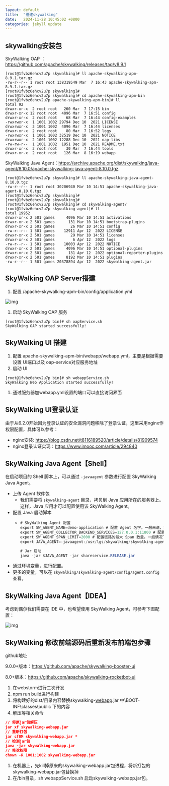 ```yaml
---
layout: default
title:  "搭建skywalking"
date:   2024-11-28 10:45:02 +0800
categories: jekyll update
---
```


## skywalking安装包

SkyWalking OAP ：https://github.com/apache/skywalking/releases/tag/v8.9.1

```Shell
[root@1fvbz6ehcv2u7p skywalking]# ll apache-skywalking-apm-8.9.1.tar.gz
-rw-r--r-- 1 root root 138319549 Mar  7 16:43 apache-skywalking-apm-8.9.1.tar.gz
[root@1fvbz6ehcv2u7p skywalking]#
[root@1fvbz6ehcv2u7p skywalking]# cd apache-skywalking-apm-bin
[root@1fvbz6ehcv2u7p apache-skywalking-apm-bin]# ll
total 92
drwxr-xr-x  2 root root   260 Mar  7 17:15 bin
drwxr-xr-x 12 root root  4096 Mar  7 16:51 config
drwxr-xr-x  2 root root    68 Mar  7 16:44 config-examples
-rwxrwxr-x  1 1001 1002 29794 Dec 10  2021 LICENSE
drwxrwxr-x  3 1001 1002  4096 Mar  7 16:44 licenses
drwxr-xr-x  2 root root    80 Mar  7 16:52 logs
-rwxrwxr-x  1 1001 1002 32519 Dec 10  2021 NOTICE
drwxrwxr-x  2 1001 1002 12288 Dec 10  2021 oap-libs
-rw-rw-r--  1 1001 1002  1951 Dec 10  2021 README.txt
drwxr-xr-x  3 root root    30 Mar  7 16:44 tools
drwxr-xr-x  2 root root   126 Mar  8 16:19 webapp
```

SkyWalking Java Agent：https://archive.apache.org/dist/skywalking/java-agent/8.10.0/apache-skywalking-java-agent-8.10.0.tgz

```Shell
[root@1fvbz6ehcv2u7p skywalking]# ll apache-skywalking-java-agent-8.10.0.tgz
-rw-r--r-- 1 root root 30206940 Mar 10 14:51 apache-skywalking-java-agent-8.10.0.tgz
[root@1fvbz6ehcv2u7p skywalking]#
[root@1fvbz6ehcv2u7p skywalking]#
[root@1fvbz6ehcv2u7p skywalking]# cd skywalking-agent/
[root@1fvbz6ehcv2u7p skywalking-agent]# ll
total 19952
drwxr-xr-x 2 501 games     4096 Mar 10 14:51 activations
drwxr-xr-x 2 501 games      131 Mar 10 14:51 bootstrap-plugins
drwxr-xr-x 2 501 games       26 Mar 10 14:51 config
-rw-r--r-- 1 501 games    12911 Apr 12  2022 LICENSE
drwxr-xr-x 2 501 games       29 Mar 10 14:51 licenses
drwxr-xr-x 2 501 games        6 Apr 12  2022 logs
-rw-r--r-- 1 501 games    10003 Apr 12  2022 NOTICE
drwxr-xr-x 2 501 games     4096 Mar 10 14:51 optional-plugins
drwxr-xr-x 2 501 games      131 Apr 12  2022 optional-reporter-plugins
drwxr-xr-x 2 501 games     8192 Mar 10 14:51 plugins
-rw-r--r-- 1 501 games 20378894 Apr 12  2022 skywalking-agent.jar
```

## SkyWalking OAP Server搭建

1. 配置 /apache-skywalking-apm-bin/config/application.yml

![img](https://nhegc93vpd.feishu.cn/space/api/box/stream/download/asynccode/?code=MjA5MDc2ZDJkNWU3YTNkYjI4OWQ5Y2IzYzA1YWIzZDdfQXpDVUM3bjFHZXlQOW11VDVRVkhmMEJSZU9ZUGlIVHFfVG9rZW46Ym94Y25ZbGluVXF1c3NOMnFKMFR2Q05kRGxmXzE3MzI2NzI4OTc6MTczMjY3NjQ5N19WNA)

1. 启动 SkyWalking OAP 服务

```Shell
[root@1fvbz6ehcv2u7p bin]# sh oapService.sh
SkyWalking OAP started successfully!
```

## SkyWalking UI 搭建

1. 配置 apache-skywalking-apm-bin/webapp/webapp.yml，主要是根据需要设置 UI端口以及 oap-service对应服务地址
2. 启动 UI

```Shell
[root@1fvbz6ehcv2u7p bin]# sh webappService.sh
SkyWalking Web Application started successfully!
```

1. 通过服务器加webapp.yml设置的端口可以直接访问界面

## SkyWalking UI登录认证

由于从6.2.0开始因为登录认证的安全漏洞问题移除了登录认证，这里采用nginx作权限配置，具体可以参考：

- nginx安装: https://blog.csdn.net/t8116189520/article/details/81909574
- nginx登录认证实现：https://www.imooc.com/article/294840

## SkyWalking Java Agent【Shell】

在启动项目的 Shell 脚本上，可以通过 `-javaagent` 参数进行配置 SkyWalking Java Agent。

- 上传 Agent 软件包
  -  我们需要将 `skywalking-agent` 目录，拷贝到 Java 应用所在的服务器上。这样，Java 应用才可以配置使用该 SkyWalking Agent。
- 配置 Java 启动脚本
  - ```Java
    # SkyWalking Agent 配置
    export SW_AGENT_NAME=demo-application # 配置 Agent 名字。一般来说，我们直接使用 Spring Boot 项目的 `spring.application.name` 。
    export SW_AGENT_COLLECTOR_BACKEND_SERVICES=127.0.0.1:11800 # 配置 Collector 地址。
    export SW_AGENT_SPAN_LIMIT=2000 # 配置链路的最大 Span 数量。一般情况下，不需要配置，默认为 300 。主要考虑，有些新上 SkyWalking Agent 的项目，代码可能比较糟糕。
    export JAVA_AGENT=-javaagent:/usr/lgs/skywalking/skywalking-agent/skywalking-agent.jar # SkyWalking Agent jar 地址。
    
    # Jar 启动
    java -jar $JAVA_AGENT -jar shareservice.RELEASE.jar
    ```
- 通过环境变量，进行配置。
- 更多的变量，可以在 `skywalking/skywalking-agent/config/agent.config` 查看。

## SkyWalking Java Agent【IDEA】

考虑到偶尔我们需要在 IDE 中，也希望使用 SkyWalking Agent，可参考下图配置：

![img](https://nhegc93vpd.feishu.cn/space/api/box/stream/download/asynccode/?code=N2I5OWE2NDk1YzU2NmIwNzgyN2RhYmViOTBiYmI1NDlfMGI3bk9SR0F1QTBmc0FIVjh2WlFTRFZ4UW1zd2VzMWpfVG9rZW46Ym94Y25FVWNrd3NaYXZsVjhYSkRaaEJXclZlXzE3MzI2NzI4OTc6MTczMjY3NjQ5N19WNA)

## SkyWalking 修改前端源码后重新发布前端包步骤

github地址

9.0.0+版本：https://github.com/apache/skywalking-booster-ui

8.0+版本：https://github.com/apache/skywalking-rocketbot-ui

1. 在webstorm进行二次开发
2. npm run build进行构建
3. 将构建好的dist/目录内容替换skywalking-[webapp](https://so.csdn.net/so/search?q=webapp&spm=1001.2101.3001.7020).jar 中\BOOT-INF\classes\public 下的内容
4. 解压等相关命令

```JSON
// 将原jar包解压
jar xf skywalking-webapp.jar
// 重新打包
jar cf0M skywalking-webapp.jar *
// 检测jar包
java -jar skywalking-webapp.jar
// 修改权限
chown -R 1001:1002 skywalking-webapp.jar
```

1. 在机器上，先kill掉原来的skywalking-webapp.jar包进程，将新打包的skywalking-webapp.jar包替换掉
2. 在/bin目录，sh webappService.sh 启动skywalking-webapp.jar包。
